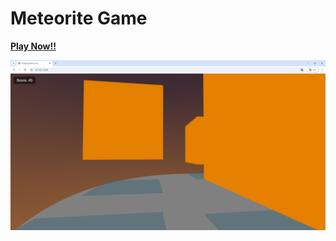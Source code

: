 # Meteorite Game

**[Play Now!!](https://norimotti.github.io/Meteorite-Game/)**

![screenshot](./screenshot.png "スクリーンショット")
